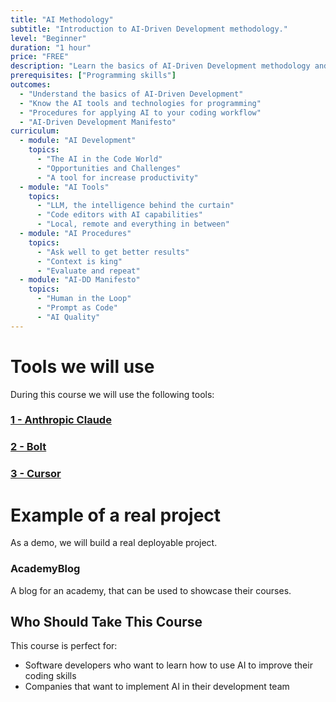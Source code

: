```yaml
---
title: "AI Methodology"
subtitle: "Introduction to AI-Driven Development methodology."
level: "Beginner"
duration: "1 hour"
price: "FREE"
description: "Learn the basics of AI-Driven Development methodology and how to apply it to your projects."
prerequisites: ["Programming skills"]
outcomes:
  - "Understand the basics of AI-Driven Development"
  - "Know the AI tools and technologies for programming"
  - "Procedures for applying AI to your coding workflow"
  - "AI-Driven Development Manifesto"
curriculum:
  - module: "AI Development"
    topics:
      - "The AI in the Code World"
      - "Opportunities and Challenges"
      - "A tool for increase productivity"
  - module: "AI Tools"
    topics:
      - "LLM, the intelligence behind the curtain"
      - "Code editors with AI capabilities"
      - "Local, remote and everything in between"
  - module: "AI Procedures"
    topics:
      - "Ask well to get better results"
      - "Context is king"
      - "Evaluate and repeat"
  - module: "AI-DD Manifesto"
    topics:
      - "Human in the Loop"
      - "Prompt as Code"
      - "AI Quality"
---
```


# Tools we will use

During this course we will use the following tools:

### [1 - Anthropic Claude](https://claude.ai/)

### [2 - Bolt](https://bolt.new/)

### [3 - Cursor](https://www.cursor.com/)

# Example of a real project

As a demo, we will build a real deployable project.

### AcademyBlog 

A blog for an academy, that can be used to showcase their courses.

## Who Should Take This Course

This course is perfect for:
- Software developers who want to learn how to use AI to improve their coding skills
- Companies that want to implement AI in their development team

  


